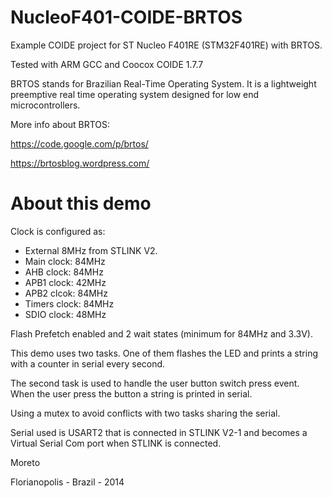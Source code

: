 NucleoF401-COIDE-BRTOS
======================

Example COIDE project for ST Nucleo F401RE (STM32F401RE) with BRTOS.

Tested with ARM GCC and Coocox COIDE 1.7.7

BRTOS stands for Brazilian Real-Time Operating System. It is a lightweight 
preemptive real time operating system designed for low end microcontrollers.

More info about BRTOS:

https://code.google.com/p/brtos/

https://brtosblog.wordpress.com/

# About this demo #

Clock is configured as:
 * External 8MHz from STLINK V2.
 * Main clock: 84MHz
 * AHB clock: 84MHz
 * APB1 clock: 42MHz
 * APB2 clcok: 84MHz
 * Timers clock: 84MHz
 * SDIO clock: 48MHz

Flash Prefetch enabled and 2 wait states (minimum for 84MHz and 3.3V).

This demo uses two tasks. One of them flashes the LED and prints a
string with a counter in serial every second.

The second task is used to handle the user button switch press event. When the user press the
button a string is printed in serial.

Using a mutex to avoid conflicts with two tasks sharing the serial.

Serial used is USART2 that is connected in STLINK V2-1 and becomes 
a Virtual Serial Com port when STLINK is connected.

Moreto

Florianopolis - Brazil - 2014
